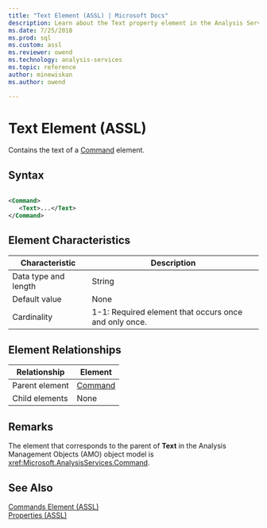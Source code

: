 ```yaml
---
title: "Text Element (ASSL) | Microsoft Docs"
description: Learn about the Text property element in the Analysis Services Scripting Language (ASSL) schema.
ms.date: 7/25/2018
ms.prod: sql
ms.custom: assl
ms.reviewer: owend
ms.technology: analysis-services
ms.topic: reference
author: minewiskan
ms.author: owend

---
```

# Text Element (ASSL)

  Contains the text of a [Command](../objects/command-element-assl.md) element.  
  
## Syntax  
  
```xml  
  
<Command>  
   <Text>...</Text>  
</Command>  
```  
  
## Element Characteristics  
  
|Characteristic|Description|  
|--------------------|-----------------|  
|Data type and length|String|  
|Default value|None|  
|Cardinality|1-1: Required element that occurs once and only once.|  
  
## Element Relationships  
  
|Relationship|Element|  
|------------------|-------------|  
|Parent element|[Command](../objects/command-element-assl.md)|  
|Child elements|None|  
  
## Remarks  
 The element that corresponds to the parent of **Text** in the Analysis Management Objects (AMO) object model is <xref:Microsoft.AnalysisServices.Command>.  
  
## See Also  
 [Commands Element &#40;ASSL&#41;](../collections/commands-element-assl.md)   
 [Properties &#40;ASSL&#41;](properties-assl.md)  
  
  
